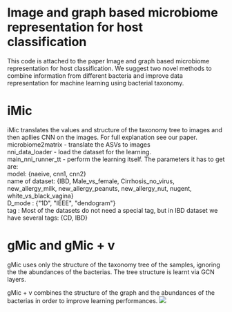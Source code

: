 # Image and graph based microbiome representation for host classification
This code is attached to the paper Image and graph based microbiome representation for host classification.
We suggest two novel methods to combine information from different bacteria and improve data representation for machine learning using  bacterial taxonomy. 
# iMic
iMic translates the values and structure of the taxonomy tree to images and then apllies CNN on the images.
For full explanation see our paper.\
microbiome2matrix - translate the ASVs to images\
nni_data_loader - load the dataset for the learning.\
main_nni_runner_tt - perform the learning itself. The parameters it has to get are:\
model: {naeive, cnn1, cnn2}\
name of dataset: {IBD, Male_vs_female, Cirrhosis_no_virus, new_allergy_milk, new_allergy_peanuts, new_allergy_nut, nugent, white_vs_black_vagina}\
D_mode : {"1D", "IEEE", "dendogram"}\
tag : Most of the datasets do not need a special tag, but in IBD dataset we have several tags: {CD, IBD}

# gMic and gMic + v
gMic uses only the structure of the taxonomy tree of the samples, ignoring the the abundances of the bacterias.
The tree structure is learnt via GCN layers.

gMic + v combines the structure of the graph and the abundances of the bacterias in order to improve learning performances.
![](plots/NEW_try_fig1_v3_with_chaim_laorech_.png)